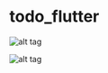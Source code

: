 # todo_flutter

![alt tag](https://user-images.githubusercontent.com/10761678/141436740-4bb1da06-1586-4168-9d09-254000c17f11.png)

![alt tag](https://user-images.githubusercontent.com/10761678/141437916-054ae4ac-9363-4aca-998e-543e9b4c3126.png)

